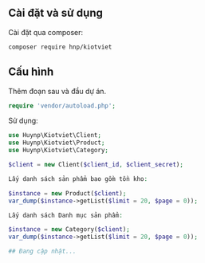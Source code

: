 ## Cài đặt và sử dụng
Cài đặt qua composer:

```sh
composer require hnp/kiotviet
```

## Cấu hình

Thêm đoạn sau và đầu dự án.

```php
require 'vendor/autoload.php';
```
Sử dụng:

```php
use Huynp\Kiotviet\Client;
use Huynp\Kiotviet\Product;
use Huynp\Kiotviet\Category;

$client = new Client($client_id, $client_secret);

Lấy danh sách sản phẩm bao gồm tồn kho:

$instance = new Product($client);
var_dump($instance->getList($limit = 20, $page = 0));

Lấy danh sách Danh mục sản phẩm:

$instance = new Category($client);
var_dump($instance->getList($limit = 20, $page = 0));

## Đang cập nhật...
